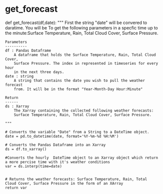 # get_forecast

def get_forecast(df,date):
    """
    First the string "date" will be convered to daratime. You will be
    To get the following parameters in a specfic time up to the minute:Surface
    Temperature, Rain, Total Cloud Cover, Surface Pressure.
    
    Parameters
    ----------
    df : Pandas Dataframe
        A dataframe that holds the Surface Temperature, Rain, Total Cloud Cover,
        Surface Pressure. The index in represented in timeseries for every hour
        in the next three days.
    date : string
        A string that contains the date you wish to pull the weather forecast
        from. It will be in the format "Year-Month-Day Hour:Minute"

    Return
    ------
    ds : Xarray
        The Xarray containing the collected following weather forecasts:
        Surface Temperature, Rain, Total Cloud Cover, Surface Pressure.

    """

    # Converts the variable "Date" from a String to a DateTime object.
    date = pd.to_datetime(date, format='%Y-%m-%d %H:%M')

    # Converts the Pandas Dataframe into an Xarray
    ds = df.to_xarray()

    #Converts the hourly  DateTime object to an Xarray object which return a more percise time with it's weather conditions
    var = ds.interp(time=date)


    # Returns the weather forecasts: Surface Temperature, Rain, Total Cloud Cover, Surface Pressure in the form of an XArray
    return var
